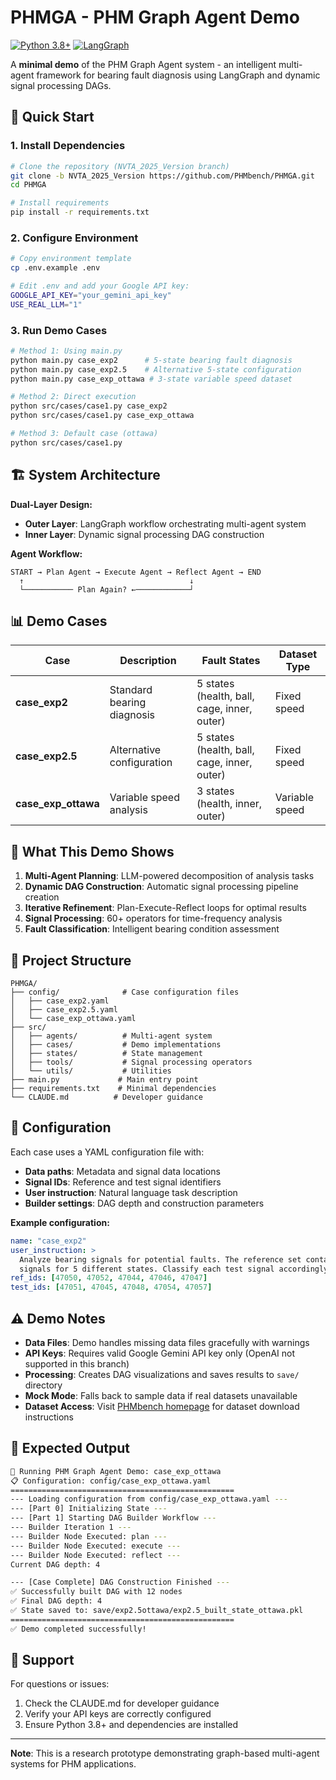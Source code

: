 # PHMGA - PHM Graph Agent Demo

[![Python 3.8+](https://img.shields.io/badge/python-3.8+-blue.svg)](https://www.python.org/downloads/)
[![LangGraph](https://img.shields.io/badge/LangGraph-Enabled-green.svg)](https://langchain-ai.github.io/langgraph/)

A **minimal demo** of the PHM Graph Agent system - an intelligent multi-agent framework for bearing fault diagnosis using LangGraph and dynamic signal processing DAGs.

## 🚀 Quick Start

### 1. **Install Dependencies**
```bash
# Clone the repository (NVTA_2025_Version branch)
git clone -b NVTA_2025_Version https://github.com/PHMbench/PHMGA.git
cd PHMGA

# Install requirements  
pip install -r requirements.txt
```

### 2. **Configure Environment**
```bash
# Copy environment template
cp .env.example .env

# Edit .env and add your Google API key:
GOOGLE_API_KEY="your_gemini_api_key" 
USE_REAL_LLM="1"
```

### 3. **Run Demo Cases**
```bash
# Method 1: Using main.py
python main.py case_exp2      # 5-state bearing fault diagnosis
python main.py case_exp2.5    # Alternative 5-state configuration  
python main.py case_exp_ottawa # 3-state variable speed dataset

# Method 2: Direct execution
python src/cases/case1.py case_exp2
python src/cases/case1.py case_exp_ottawa

# Method 3: Default case (ottawa)
python src/cases/case1.py
```

## 🏗️ System Architecture

**Dual-Layer Design:**
- **Outer Layer**: LangGraph workflow orchestrating multi-agent system
- **Inner Layer**: Dynamic signal processing DAG construction

**Agent Workflow:**
```
START → Plan Agent → Execute Agent → Reflect Agent → END
  ↑                                     ↓
  └─────────── Plan Again? ←────────────┘
```

## 📊 Demo Cases

| Case | Description | Fault States | Dataset Type |
|------|-------------|--------------|--------------|
| **case_exp2** | Standard bearing diagnosis | 5 states (health, ball, cage, inner, outer) | Fixed speed |
| **case_exp2.5** | Alternative configuration | 5 states (health, ball, cage, inner, outer) | Fixed speed |
| **case_exp_ottawa** | Variable speed analysis | 3 states (health, inner, outer) | Variable speed |

## 🎯 What This Demo Shows

1. **Multi-Agent Planning**: LLM-powered decomposition of analysis tasks
2. **Dynamic DAG Construction**: Automatic signal processing pipeline creation
3. **Iterative Refinement**: Plan-Execute-Reflect loops for optimal results
4. **Signal Processing**: 60+ operators for time-frequency analysis
5. **Fault Classification**: Intelligent bearing condition assessment

## 📁 Project Structure

```
PHMGA/
├── config/              # Case configuration files
│   ├── case_exp2.yaml
│   ├── case_exp2.5.yaml
│   └── case_exp_ottawa.yaml
├── src/
│   ├── agents/          # Multi-agent system
│   ├── cases/           # Demo implementations
│   ├── states/          # State management
│   ├── tools/           # Signal processing operators
│   └── utils/           # Utilities
├── main.py             # Main entry point
├── requirements.txt    # Minimal dependencies
└── CLAUDE.md          # Developer guidance
```

## 🔧 Configuration

Each case uses a YAML configuration file with:
- **Data paths**: Metadata and signal data locations
- **Signal IDs**: Reference and test signal identifiers  
- **User instruction**: Natural language task description
- **Builder settings**: DAG depth and construction parameters

**Example configuration:**
```yaml
name: "case_exp2"
user_instruction: >
  Analyze bearing signals for potential faults. The reference set contains
  signals for 5 different states. Classify each test signal accordingly.
ref_ids: [47050, 47052, 47044, 47046, 47047]
test_ids: [47051, 47045, 47048, 47054, 47057]
```

## ⚠️ Demo Notes

- **Data Files**: Demo handles missing data files gracefully with warnings
- **API Keys**: Requires valid Google Gemini API key only (OpenAI not supported in this branch)
- **Processing**: Creates DAG visualizations and saves results to `save/` directory
- **Mock Mode**: Falls back to sample data if real datasets unavailable
- **Dataset Access**: Visit [PHMbench homepage](https://github.com/PHMbench/) for dataset download instructions

## 🧪 Expected Output

```bash
🚀 Running PHM Graph Agent Demo: case_exp_ottawa
📋 Configuration: config/case_exp_ottawa.yaml
==================================================
--- Loading configuration from config/case_exp_ottawa.yaml ---
--- [Part 0] Initializing State ---
--- [Part 1] Starting DAG Builder Workflow ---
--- Builder Iteration 1 ---
--- Builder Node Executed: plan ---
--- Builder Node Executed: execute ---
--- Builder Node Executed: reflect ---
Current DAG depth: 4

--- [Case Complete] DAG Construction Finished ---
✅ Successfully built DAG with 12 nodes
✅ Final DAG depth: 4
✅ State saved to: save/exp2.5ottawa/exp2.5_built_state_ottawa.pkl
==================================================
✅ Demo completed successfully!
```

## 🤝 Support

For questions or issues:
1. Check the CLAUDE.md for developer guidance
2. Verify your API keys are correctly configured
3. Ensure Python 3.8+ and dependencies are installed

---

**Note**: This is a research prototype demonstrating graph-based multi-agent systems for PHM applications.